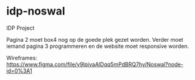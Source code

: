 # idp-noswal
IDP Project

Pagina 2 moet box4 nog op de goede plek gezet worden.
Verder moet iemand pagina 3 programmeren en de website moet responsive worden.

Wireframes:
https://www.figma.com/file/y9lpivaAIDqq5mPdBRQ7hy/Noswal?node-id=0%3A1
